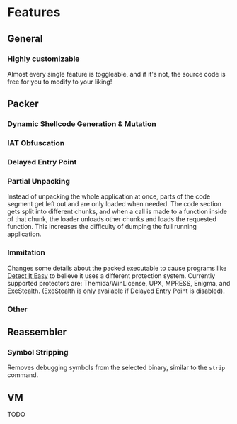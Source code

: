 # Features

## General

### Highly customizable

Almost every single feature is toggleable, and if it's not, the source code is free for you to modify to your liking!

## Packer

### Dynamic Shellcode Generation & Mutation

### IAT Obfuscation

### Delayed Entry Point

### Partial Unpacking

Instead of unpacking the whole application at once, parts of the code segment get left out and are only loaded when needed. The code section gets split into different chunks, and when a call is made to a function inside of that chunk, the loader unloads other chunks and loads the requested function. This increases the difficulty of dumping the full running application.

### Immitation

Changes some details about the packed executable to cause programs like [Detect It Easy](https://github.com/horsicq/Detect-It-Easy) to believe it uses a different protection system. Currently supported protectors are: Themida/WinLicense, UPX, MPRESS, Enigma, and ExeStealth. (ExeStealth is only available if Delayed Entry Point is disabled).

### Other


## Reassembler

### Symbol Stripping

Removes debugging symbols from the selected binary, similar to the `strip` command.


## VM

TODO